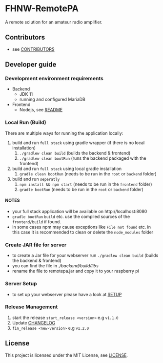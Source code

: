 # FHNW-RemotePA
A remote solution for an amateur radio amplifier.

## Contributors
* see [CONTRIBUTORS](./CONTRIBUTORS.md)

## Developer guide

### Development environment requirements
* Backend
    * JDK 11
    * running and configured MariaDB
* Frontend
    * Nodejs, see [README](./frontend/README.md)

### Local Run (Build)
There are multiple ways for running the application locally: 

1. build and run `full stack` using gradle wrapper (if there is no local installation)
   1. `./gradlew clean build` (builds the backend & frontend)
   2. `./gradlew clean bootRun` (runs the backend packaged with the frontend)
2. build and run `full stack` using local gradle installation
   1. `gradle clean bootRun` (needs to be run in the `root` or `backend` folder)
3. build and run `seperatly` 
   1. `npm install && npm start` (needs to be run in the `frontend` folder)
   2. `gradle bootRun` (needs to be run in the `root` or `backend` folder)
   
#### NOTES
* your full stack application will be available on http://localhost:8080
* `gradle bootRun` `build` etc. use the compiled sources of the `frontend/build` if found.
* in some cases npm may cause exceptions like `File not found` etc. in this case it is recommended to clean or delete the `node_modules` folder


### Create JAR file for server
* to create a Jar file for your webserver run `./gradlew clean build` (builds the backend & frontend)
* you can find the file in *./backend/build/libs*
* rename the file to remotepa.jar and copy it to your raspberry pi

### Server Setup
* to set up your webserver please have a look at [SETUP](./SETUP.md)

### Release Management  
1. start the release `start_release <version>` e.g `v1.1.0`
2. Update [CHANGELOG](./CHANGELOG.md)
4. `fin_release <new-version>` e.g `v1.2.0`

## License
This project is licensed under the MIT License, see [LICENSE](LICENSE).
